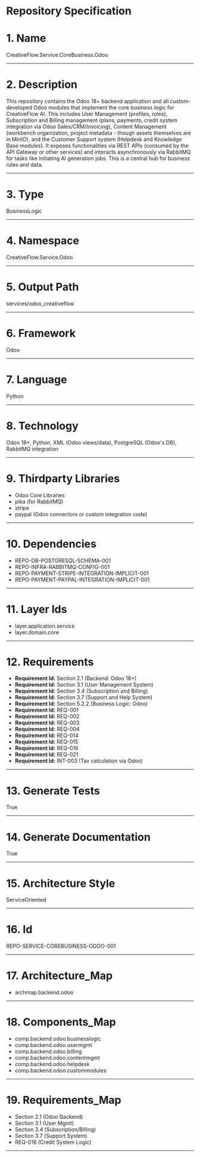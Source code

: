 # Repository Specification

# 1. Name
CreativeFlow.Service.CoreBusiness.Odoo


---

# 2. Description
This repository contains the Odoo 18+ backend application and all custom-developed Odoo modules that implement the core business logic for CreativeFlow AI. This includes User Management (profiles, roles), Subscription and Billing management (plans, payments, credit system integration via Odoo Sales/CRM/Invoicing), Content Management (workbench organization, project metadata - though assets themselves are in MinIO), and the Customer Support system (Helpdesk and Knowledge Base modules). It exposes functionalities via REST APIs (consumed by the API Gateway or other services) and interacts asynchronously via RabbitMQ for tasks like initiating AI generation jobs. This is a central hub for business rules and data.


---

# 3. Type
BusinessLogic


---

# 4. Namespace
CreativeFlow.Service.Odoo


---

# 5. Output Path
services/odoo_creativeflow


---

# 6. Framework
Odoo


---

# 7. Language
Python


---

# 8. Technology
Odoo 18+, Python, XML (Odoo views/data), PostgreSQL (Odoo's DB), RabbitMQ integration


---

# 9. Thirdparty Libraries

- Odoo Core Libraries
- pika (for RabbitMQ)
- stripe
- paypal (Odoo connectors or custom integration code)


---

# 10. Dependencies

- REPO-DB-POSTGRESQL-SCHEMA-001
- REPO-INFRA-RABBITMQ-CONFIG-001
- REPO-PAYMENT-STRIPE-INTEGRATION-IMPLICIT-001
- REPO-PAYMENT-PAYPAL-INTEGRATION-IMPLICIT-001


---

# 11. Layer Ids

- layer.application.service
- layer.domain.core


---

# 12. Requirements

- **Requirement Id:** Section 2.1 (Backend: Odoo 18+)  
- **Requirement Id:** Section 3.1 (User Management System)  
- **Requirement Id:** Section 3.4 (Subscription and Billing)  
- **Requirement Id:** Section 3.7 (Support and Help System)  
- **Requirement Id:** Section 5.2.2 (Business Logic: Odoo)  
- **Requirement Id:** REQ-001  
- **Requirement Id:** REQ-002  
- **Requirement Id:** REQ-003  
- **Requirement Id:** REQ-004  
- **Requirement Id:** REQ-014  
- **Requirement Id:** REQ-015  
- **Requirement Id:** REQ-016  
- **Requirement Id:** REQ-021  
- **Requirement Id:** INT-003 (Tax calculation via Odoo)  


---

# 13. Generate Tests
True


---

# 14. Generate Documentation
True


---

# 15. Architecture Style
ServiceOriented


---

# 16. Id
REPO-SERVICE-COREBUSINESS-ODOO-001


---

# 17. Architecture_Map

- archmap.backend.odoo


---

# 18. Components_Map

- comp.backend.odoo.businesslogic
- comp.backend.odoo.usermgmt
- comp.backend.odoo.billing
- comp.backend.odoo.contentmgmt
- comp.backend.odoo.helpdesk
- comp.backend.odoo.custommodules


---

# 19. Requirements_Map

- Section 2.1 (Odoo Backend)
- Section 3.1 (User Mgmt)
- Section 3.4 (Subscription/Billing)
- Section 3.7 (Support System)
- REQ-016 (Credit System Logic)


---

